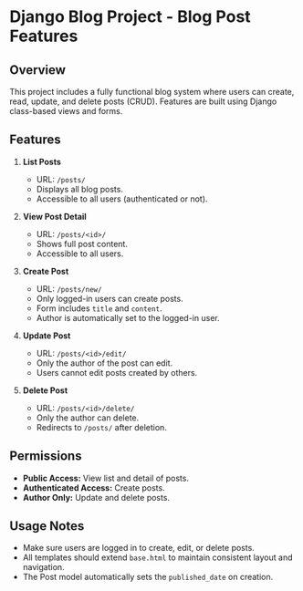 # Django Blog Project - Blog Post Features

## Overview
This project includes a fully functional blog system where users can create, read, update, and delete posts (CRUD). Features are built using Django class-based views and forms.

## Features

1. **List Posts**
   - URL: `/posts/`
   - Displays all blog posts.
   - Accessible to all users (authenticated or not).

2. **View Post Detail**
   - URL: `/posts/<id>/`
   - Shows full post content.
   - Accessible to all users.

3. **Create Post**
   - URL: `/posts/new/`
   - Only logged-in users can create posts.
   - Form includes `title` and `content`.
   - Author is automatically set to the logged-in user.

4. **Update Post**
   - URL: `/posts/<id>/edit/`
   - Only the author of the post can edit.
   - Users cannot edit posts created by others.

5. **Delete Post**
   - URL: `/posts/<id>/delete/`
   - Only the author can delete.
   - Redirects to `/posts/` after deletion.

## Permissions
- **Public Access:** View list and detail of posts.
- **Authenticated Access:** Create posts.
- **Author Only:** Update and delete posts.

## Usage Notes
- Make sure users are logged in to create, edit, or delete posts.
- All templates should extend `base.html` to maintain consistent layout and navigation.
- The Post model automatically sets the `published_date` on creation.

